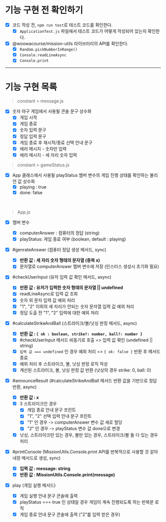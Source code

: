 # 기능 구현 전 확인하기

- [x] 코드 작성 전, `npm run test`로 테스트 코드를 확인한다.
  - [x] `ApplicationTest.js` 파일에서 테스트 코드가 어떻게 작성되어 있는지 확인한다.
- [x] @woowacourse/mission-utils 라이브러리의 API를 확인한다.
  - [x] `Random.pickNumberInRange()`
  - [x] `Console.readLineAsync`
  - [x] `Console.print`

---

# 기능 구현 목록

> constant > message.js

- [x] 숫자 야구 게임에서 사용될 콘솔 문구 상수화
  - [x] 게임 시작
  - [x] 게임 종료
  - [x] 숫자 입력 문구
  - [x] 정답 입력 문구
  - [x] 게임 종료 후 재시작/종료 선택 안내 문구
  - [x] 에러 메시지 - 숫자만 입력
  - [x] 에러 메시지 - 세 자리 숫자 입력

> constant > gameStatus.js

- [x] App 클래스에서 사용될 playStatus 멤버 변수의 게임 진행 상태를 확인하는 불리언 값 상수화
  - [x] playing : true
  - [x] done: false

<br />

> App.js

- [x] 멤버 변수

  - [x] computerAnswer : 컴퓨터의 정답 (string)
  - [x] playStatus: 게임 종료 여부 (boolean, default : playing)

- [x] #genrateAnswer (컴퓨터 정답 생성 메서드, sync)

  - [x] **반환 값 : 세 자리 숫자 형태의 문자열 (중복 x)**
  - [x] 문자열로 computerAnswer 멤버 변수에 저장 (인스터스 생성시 초기화 필요)

- [x] #checkUserInput (유저 입력 값 확인 메서드, async)

  - [x] **반환 값 : 유저가 입력한 숫자 형태의 문자열 || undefined**
  - [x] readLineAsync로 입력 값 조회
  - [x] 숫자 외 문자 입력 값 예외 처리
  - [x] "1", "2" 이외의 세 자리가 안되는 숫자 문자열 입력 값 예외 처리
  - [x] 정답 도출 전 "1", "2" 입력에 대한 예외 처리

- [x] #calculateStrikeAndBall (스트라이크/볼/낫싱 판정 메서드, async)

  - [x] **반환 값 : `{ ok : boolean, strike?: number, ball?: number }`**
  - [x] #checkUserInput 메서드 비동기로 호출 => 입력 값 확인 (undefined || string)
  - [x] `입력 값 === undefined` 인 경우 예외 처리 => `{ ok: false }` 반환 후 메서드 종료
  - [x] 예외 처리 후 스트라이크, 볼, 낫싱 판정 로직 작성
  - [x] 계산된 스트라이크, 볼, 낫싱 판정 값 반환 (낫싱의 경우 strike: 0, ball: 0)

- [x] #announceResult (#calculateStrikeAndBall 메서드 반환 값을 기반으로 정답 반환, async)

  - [x] **반환 값 : x**
  - [x] 3 스트라이크인 경우
    - [x] 게임 종료 안내 문구 프린트
    - [x] "1", "2" 선택 입력 안내 문구 프린트
    - [x] "1" 인 경우 -> computerAnswer 변수 값 새로 할당
    - [x] "2" 인 경우 -> playStatus 변수 값 done으로 변경
  - [x] 낫싱, 스트라이크만 있는 경우, 볼만 있는 경우, 스트라이크/볼 둘 다 있는 경우 처리

- [x] #printConsole (MissionUtils.Console.print API를 반복적으로 사용할 것 같아 내장 메서드로 생성, sync)

  - [x] **입력 값 : message: string**
  - [x] **반환 값 : MissionUtils.Console.print(message)**

- [x] play (게임 실행 메서드)
  - [x] 게임 실행 안내 문구 콘솔에 출력
  - [x] playStatus === true 인 상태일 경우 게임이 계속 진행되도록 하는 반복문 로직
  - [x] 게임 종료 안내 문구 콘솔에 출력 ("2"를 입력 받은 경우)
